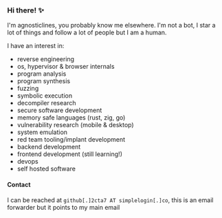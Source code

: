 ### Hi there! ✨

I'm agnosticlines, you probably know me elsewhere. I'm not a bot, I star a lot of things and follow a lot of people but I am a human.

I have an interest in:
 * reverse engineering
 * os, hypervisor & browser internals
 * program analysis
 * program synthesis
 * fuzzing
 * symbolic execution
 * decompiler research
 * secure software development
 * memory safe languages (rust, zig, go)
 * vulnerability research (mobile & desktop)
 * system emulation
 * red team tooling/implant development
 * backend development
 * frontend development (still learning!)
 * devops
 * self hosted software

#### Contact
I can be reached at `github[.]2cta7 AT simplelogin[.]co`, this is an email forwarder but it points to my main email
